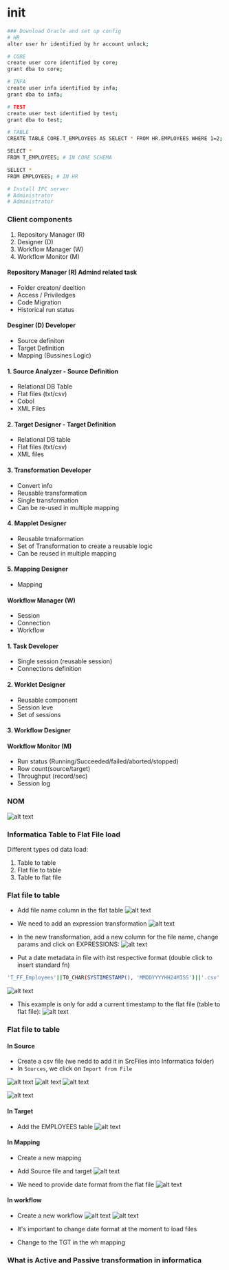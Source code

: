 # init
```bash
### Download Oracle and set up config
# HR
alter user hr identified by hr account unlock;

# CORE
create user core identified by core;
grant dba to core;

# INFA
create user infa identified by infa;
grant dba to infa;

# TEST
create user test identified by test;
grant dba to test;

# TABLE
CREATE TABLE CORE.T_EMPLOYEES AS SELECT * FROM HR.EMPLOYEES WHERE 1=2;

SELECT *
FROM T_EMPLOYEES; # IN CORE SCHEMA

SELECT *
FROM EMPLOYEES; # IN HR

# Install IPC server
# Administrator
# Administrator

```
### Client components
1. Repository Manager (R)
2. Designer (D)
3. Workflow Manager (W)
4. Workflow Monitor (M)

#### Repository Manager (R) Admind related task
- Folder creaton/ deeltion
- Access / Priviledges
- Code Migration
- Historical run status

#### Desginer (D) Developer
- Source definiton
- Target Definition
- Mapping (Bussines Logic)

#### 1. Source Analyzer - Source Definition
* Relational DB Table
* Flat files (txt/csv)
* Cobol
* XML Files

#### 2. Target Designer - Target Definition
* Relational DB table
* Flat files (txt/csv)
* XML files

#### 3. Transformation Developer
* Convert info
* Reusable transformation
* Single transformation
* Can be re-used in multiple mapping

#### 4. Mapplet Designer
* Reusable trnaformation
* Set of Transformation to create a reusable logic
* Can be reused in multiple mapping

#### 5. Mapping Designer
* Mapping


#### Workflow Manager (W)
- Session
- Connection
- Workflow

#### 1. Task Developer
- Single session (reusable session)
- Connections definition

#### 2. Worklet Designer
- Reusable component
- Session leve
- Set of sessions

#### 3. Workflow Designer


#### Workflow Monitor (M)
* Run status (Running/Succeeded/failed/aborted/stopped)
* Row count(source/target)
* Throughput (record/sec)
* Session log

### NOM
![alt text](image.png)

### Informatica Table to Flat File load
Different types od data load:
1. Table to table
2. Flat file to table
3. Table to flat file

### Flat file to table
+ Add file name column in the flat table
![alt text](image-1.png)

+ We need to add an expression transformation
![alt text](image-2.png)

+ In the new transformation, add a new column for the file name, change params and click on EXPRESSIONS:
![alt text](image-3.png)

+ Put a date metadata in file with itst respective format (double click to insert standard fn)
```bash
'T_FF_Employees'||TO_CHAR(SYSTIMESTAMP(), 'MMDDYYYYHH24MISS')||'.csv'
```
![alt text](image-4.png)

* This example is only for add a current timestamp to the flat file (table to flat file):
![alt text](image-5.png)

### Flat file to table
#### In Source
+ Create a csv file (we nedd to add it in SrcFiles into Informatica folder)
+ In `Sources`, we click on `Import from File`

![alt text](image-6.png)
![alt text](image-7.png)
![alt text](image-8.png)

![alt text](image-9.png)

#### In Target
+ Add the EMPLOYEES table
![alt text](image-10.png)

#### In Mapping
+ Create a new mapping
+ Add Source file and target
![alt text](image-11.png)

+ We need to provide date format from the flat file
![alt text](image-12.png)

#### In workflow
+ Create a new workflow
![alt text](image-13.png)
![alt text](image-14.png)

+ It's important to change date format at the moment to load files
+ Change to the TGT in the wh mapping

### What is Active and Passive transformation in informatica









